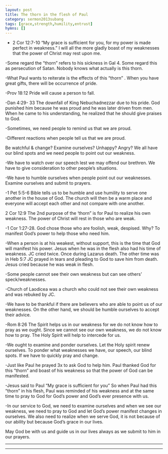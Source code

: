 ```yaml
---
layout: post
title: The thorn in the flesh of Paul
category: sermon2013subang
tags: [grace,strength,humility,entrust]
hymns: []
---
```

- 2 Cor 12:7-10 “My grace is sufficient for you, for my power is made perfect in weakness.” I will all the more gladly boast of my weaknesses that the power of Christ may rest upon me. 

-Some regard the “thorn” refers to his sickness in Gal 4. Some regard this as persecution of Satan. Nobody knows what actually is this thorn.

-What Paul wants to reiterate is the effects of this “thorn” . When you have great gifts, there will be occurrence of pride.

-Prov 18:12  Pride will cause a person to fall. 

-Dan 4:29- 33 The downfall of King Nebuchadnezzar due to his pride. God punished him because he was proud and he was later driven from men. When he came to his understanding, he realized that he should give praises to God.

-Sometimes, we need people to remind us that we are proud. 

-Different reactions when people tell us that we are proud. 

Be watchful & change? Examine ourselves? Unhappy? Angry? We all have our blind spots and we need people to point out our weakness.

-We have to watch over our speech lest we may offend our brethren. We have to give consideration to other people’s situations. 

-We have to humble ourselves when people point out our weaknesses. Examine ourselves and submit to prayers.

-1 Pet 5:5-6 Bible tells us to be humble and use humility to serve one another in the house of God. The church will then be a warm place and everyone will accept each other and not compare with one another.

2 Cor 12:9 The 2nd purpose of the ‘thorn” is for Paul to realize his own weakness. The power of Christ will rest in those who are weak.

-1 Cor 1:27-28. God chose those who are foolish, weak, despised. Why? To manifest God’s power to help those who need him. 

-When a person is at his weakest, without support, this is the time that God will manifest his power. Jesus when he was in the flesh also had his time of weakness. JC cried twice. Once during Lazarus death. The other time was in Heb 5:7 JC prayed in tears and pleading to God to save him from death. Jesus cried because he was weak in flesh.

-Some people cannot see their own weakness but can see others’ speck/weaknesses. 

-Church of Laodicea was a church who could not see their own weakness and was rebuked by JC.

-We have to be thankful if there are believers who are able to point us of our weaknesses. On the other hand, we should be humble ourselves to accept their advice. 

-Rom 8:26 The Spirit helps us in our weakness for we do not know how to pray as we ought. Since we cannot see our own weakness, we do not know how to pray. The Holy Spirit will help to intercede for us. 

-We ought to examine and ponder ourselves. Let the Holy spirit renew ourselves. To ponder what weaknesses we have, our speech, our blind spots. If we have to quickly pray and change.

-Just like Paul he prayed 3x to ask God to help him. Paul thanked God for this “thorn” and boast of his weakness so that the power of God can be manifested.

-Jesus said to Paul “My grace is sufficient for you” So when Paul had this “thorn” in his flesh, Paul was reminded of his weakness and at the same time to pray to God for God’s power and God’s ever presence with us. 

-In our service to God, we need to examine ourselves and when we see our weakness, we need to pray to God and let God’s power manifest changes in ourselves. We also need to realize when we serve God, it is not because of our ability but because God’s grace in our lives. 

May God be with us and guide us in our lives always as we submit to him in our prayers. 



----
****
